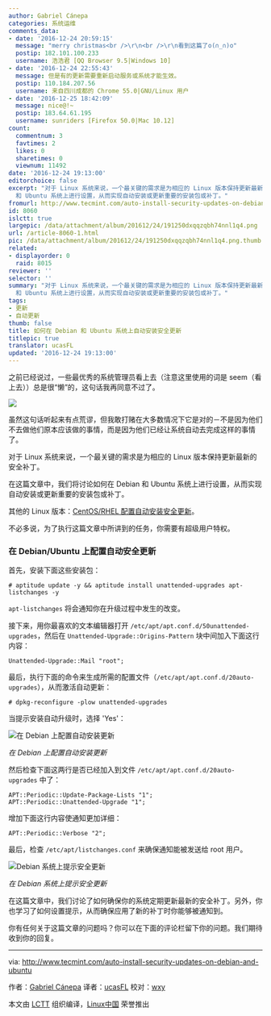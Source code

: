 ```yaml
---
author: Gabriel Cánepa
categories: 系统运维
comments_data:
- date: '2016-12-24 20:59:15'
  message: "merry christmas<br />\r\n<br />\r\n看到这篇了o(∩_∩)o"
  postip: 182.101.100.233
  username: 浩浩君 [QQ Browser 9.5|Windows 10]
- date: '2016-12-24 22:55:43'
  message: 但是有的更新需要重新启动服务或系统才能生效。
  postip: 110.184.207.56
  username: 来自四川成都的 Chrome 55.0|GNU/Linux 用户
- date: '2016-12-25 18:42:09'
  message: nice@!~
  postip: 183.64.61.195
  username: sunriders [Firefox 50.0|Mac 10.12]
count:
  commentnum: 3
  favtimes: 2
  likes: 0
  sharetimes: 0
  viewnum: 11492
date: '2016-12-24 19:13:00'
editorchoice: false
excerpt: "对于 Linux 系统来说，一个最关键的需求是为相应的 Linux 版本保持更新最新的安全补丁。\r\n在这篇文章中，我们将讨论如何在 Debian
  和 Ubuntu 系统上进行设置，从而实现自动安装或更新重要的安装包或补丁。"
fromurl: http://www.tecmint.com/auto-install-security-updates-on-debian-and-ubuntu
id: 8060
islctt: true
largepic: /data/attachment/album/201612/24/191250dxqqzqbh74nnl1q4.png
url: /article-8060-1.html
pic: /data/attachment/album/201612/24/191250dxqqzqbh74nnl1q4.png.thumb.jpg
related:
- displayorder: 0
  raid: 8015
reviewer: ''
selector: ''
summary: "对于 Linux 系统来说，一个最关键的需求是为相应的 Linux 版本保持更新最新的安全补丁。\r\n在这篇文章中，我们将讨论如何在 Debian
  和 Ubuntu 系统上进行设置，从而实现自动安装或更新重要的安装包或补丁。"
tags:
- 更新
- 自动更新
thumb: false
title: 如何在 Debian 和 Ubuntu 系统上自动安装安全更新
titlepic: true
translator: ucasFL
updated: '2016-12-24 19:13:00'
---
```


之前已经说过，一些最优秀的系统管理员看上去（注意这里使用的词是 seem（看上去））总是很“懒”的，这句话我再同意不过了。


![](/data/attachment/album/201612/24/191250dxqqzqbh74nnl1q4.png)


虽然这句话听起来有点荒谬，但我敢打赌在大多数情况下它是对的－不是因为他们不去做他们原本应该做的事情，而是因为他们已经让系统自动去完成这样的事情了。


对于 Linux 系统来说，一个最关键的需求是为相应的 Linux 版本保持更新最新的安全补丁。


在这篇文章中，我们将讨论如何在 Debian 和 Ubuntu 系统上进行设置，从而实现自动安装或更新重要的安装包或补丁。


其他的 Linux 版本：[CentOS/RHEL 配置自动安装安全更新](/article-8015-1.html)。


不必多说，为了执行这篇文章中所讲到的任务，你需要有超级用户特权。


### 在 Debian/Ubuntu 上配置自动安全更新


首先，安装下面这些安装包：



```
# aptitude update -y && aptitude install unattended-upgrades apt-listchanges -y

```

`apt-listchanges` 将会通知你在升级过程中发生的改变。


接下来，用你最喜欢的文本编辑器打开 `/etc/apt/apt.conf.d/50unattended-upgrades`，然后在 `Unattended-Upgrade::Origins-Pattern` 块中间加入下面这行内容：



```
Unattended-Upgrade::Mail "root";

```

最后，执行下面的命令来生成所需的配置文件（`/etc/apt/apt.conf.d/20auto-upgrades`），从而激活自动更新：



```
# dpkg-reconfigure -plow unattended-upgrades

```

当提示安装自动升级时，选择 'Yes'：


![在 Debian 上配置自动安装更新](/data/attachment/album/201612/24/191319fx2olhs2fi78q08s.png)


*在 Debian 上配置自动安装更新*


然后检查下面这两行是否已经加入到文件 `/etc/apt/apt.conf.d/20auto-upgrades` 中了：



```
APT::Periodic::Update-Package-Lists "1";
APT::Periodic::Unattended-Upgrade "1";

```

增加下面这行内容使通知更加详细：



```
APT::Periodic::Verbose "2";

```

最后，检查 `/etc/apt/listchanges.conf` 来确保通知能被发送给 root 用户。


![Debian 系统上提示安全更新](/data/attachment/album/201612/24/191319odl5mzd9wlqjmx5x.png)


*在 Debian 系统上提示安全更新*


在这篇文章中，我们讨论了如何确保你的系统定期更新最新的安全补丁。另外，你也学习了如何设置提示，从而确保应用了新的补丁时你能够被通知到。


你有任何关于这篇文章的问题吗？你可以在下面的评论栏留下你的问题。我们期待收到你的回复。




---


via: <http://www.tecmint.com/auto-install-security-updates-on-debian-and-ubuntu>


作者：[Gabriel Cánepa](http://www.tecmint.com/author/gacanepa/) 译者：[ucasFL](https://github.com/ucasFL) 校对：[wxy](https://github.com/wxy)


本文由 [LCTT](https://github.com/LCTT/TranslateProject) 组织编译，[Linux中国](https://linux.cn/) 荣誉推出